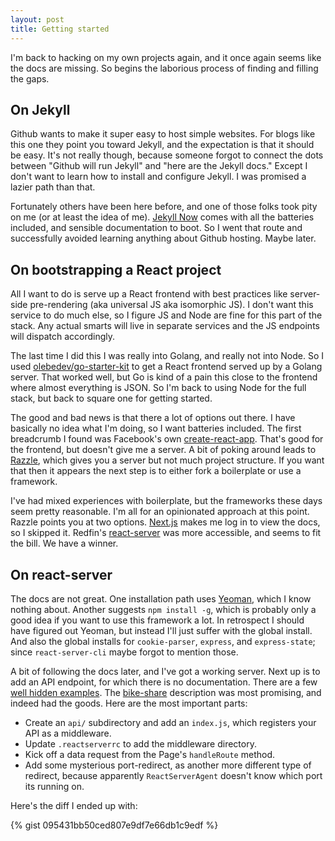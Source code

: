 ```yaml
---
layout: post
title: Getting started
---
```


I'm back to hacking on my own projects again, and it once again seems like the docs are missing. So begins the laborious process of finding and filling the gaps.

On Jekyll
---
Github wants to make it super easy to host simple websites. For blogs like this one they point you toward Jekyll, and the expectation is that it should be easy. It's not really though, because someone forgot to connect the dots between "Github will run Jekyll" and "here are the Jekyll docs." Except I don't want to learn how to install and configure Jekyll. I was promised a lazier path than that.

Fortunately others have been here before, and one of those folks took pity on me (or at least the idea of me). [Jekyll Now](https://github.com/barryclark/jekyll-now) comes with all the batteries included, and sensible documentation to boot. So I went that route and successfully avoided learning anything about Github hosting. Maybe later.

On bootstrapping a React project
---
All I want to do is serve up a React frontend with best practices like server-side pre-rendering (aka universal JS aka isomorphic JS). I don't want this service to do much else, so I figure JS and Node are fine for this part of the stack. Any actual smarts will live in separate services and the JS endpoints will dispatch accordingly.

The last time I did this I was really into Golang, and really not into Node. So I used [olebedev/go-starter-kit](https://github.com/olebedev/go-starter-kit) to get a React frontend served up by a Golang server. That worked well, but Go is kind of a pain this close to the frontend where almost everything is JSON. So I'm back to using Node for the full stack, but back to square one for getting started.

The good and bad news is that there a lot of options out there. I have basically no idea what I'm doing, so I want batteries included. The first breadcrumb I found was Facebook's own [create-react-app](https://github.com/facebookincubator/create-react-app). That's good for the frontend, but doesn't give me a server. A bit of poking around leads to [Razzle](https://github.com/jaredpalmer/razzle), which gives you a server but not much project structure. If you want that then it appears the next step is to either fork a boilerplate or use a framework.

I've had mixed experiences with boilerplate, but the frameworks these days seem pretty reasonable. I'm all for an opinionated approach at this point. Razzle points you at two options. [Next.js](https://learnnextjs.com/) makes me log in to view the docs, so I skipped it. Redfin's [react-server](https://react-server.io/) was more accessible, and seems to fit the bill. We have a winner.

On react-server
---
The docs are not great. One installation path uses [Yeoman](http://yeoman.io/), which I know nothing about. Another suggests `npm install -g`, which is probably only a good idea if you want to use this framework a lot. In retrospect I should have figured out Yeoman, but instead I'll just suffer with the global install. And also the global installs for `cookie-parser`, `express`, and `express-state`; since `react-server-cli` maybe forgot to mention those.

A bit of following the docs later, and I've got a working server. Next up is to add an API endpoint, for which there is no documentation. There are a few [well hidden examples](https://github.com/redfin/react-server/tree/master/packages/react-server-examples). The [bike-share](https://github.com/redfin/react-server/tree/master/packages/react-server-examples/bike-share) description was most promising, and indeed had the goods. Here are the most important parts:

 * Create an `api/` subdirectory and add an `index.js`, which registers your API as a middleware.
 * Update `.reactserverrc` to add the middleware directory.
 * Kick off a data request from the Page's `handleRoute` method.
 * Add some mysterious port-redirect, as another more different type of redirect, because apparently `ReactServerAgent` doesn't know which port its running on.

Here's the diff I ended up with:

{% gist 095431bb50ced807e9df7e66db1c9edf %}
